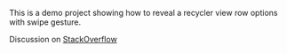 This is a demo project showing how to reveal a recycler view row options with swipe gesture.

Discussion on [StackOverflow](https://stackoverflow.com/questions/44965278/recyclerview-itemtouchhelper-buttons-on-swipe/62265008#62265008)

